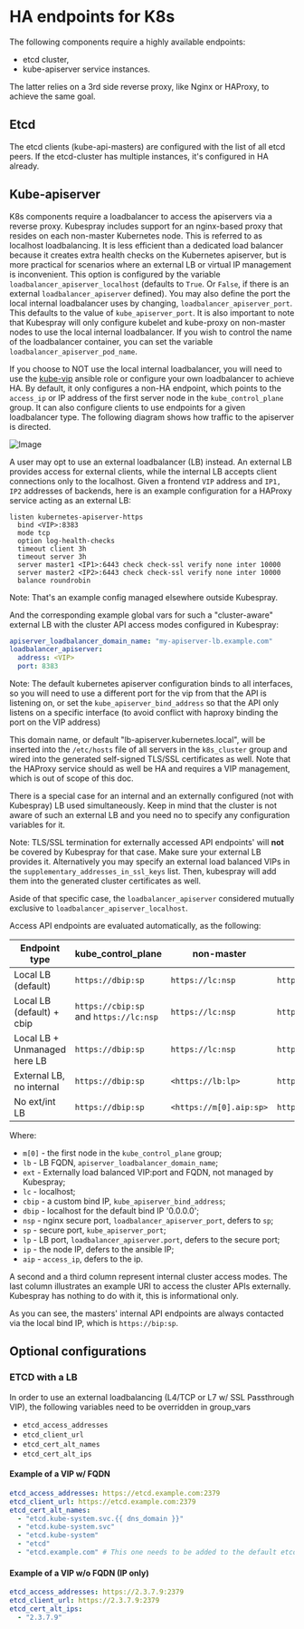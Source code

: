 # HA endpoints for K8s

The following components require a highly available endpoints:

* etcd cluster,
* kube-apiserver service instances.

The latter relies on a 3rd side reverse proxy, like Nginx or HAProxy, to
achieve the same goal.

## Etcd

The etcd clients (kube-api-masters) are configured with the list of all etcd peers. If the etcd-cluster has multiple instances, it's configured in HA already.

## Kube-apiserver

K8s components require a loadbalancer to access the apiservers via a reverse
proxy. Kubespray includes support for an nginx-based proxy that resides on each
non-master Kubernetes node. This is referred to as localhost loadbalancing. It
is less efficient than a dedicated load balancer because it creates extra
health checks on the Kubernetes apiserver, but is more practical for scenarios
where an external LB or virtual IP management is inconvenient.  This option is
configured by the variable `loadbalancer_apiserver_localhost` (defaults to
`True`. Or `False`, if there is an external `loadbalancer_apiserver` defined).
You may also define the port the local internal loadbalancer uses by changing,
`loadbalancer_apiserver_port`.  This defaults to the value of
`kube_apiserver_port`.  It is also important to note that Kubespray will only
configure kubelet and kube-proxy on non-master nodes to use the local internal
loadbalancer.  If you wish to control the name of the loadbalancer container,
you can set the variable `loadbalancer_apiserver_pod_name`.

If you choose to NOT use the local internal loadbalancer, you will need to
use the [kube-vip](/docs/ingress/kube-vip.md) ansible role or configure your own loadbalancer to achieve HA. By default, it only configures a non-HA endpoint, which points to the
`access_ip` or IP address of the first server node in the `kube_control_plane` group.
It can also configure clients to use endpoints for a given loadbalancer type.
The following diagram shows how traffic to the apiserver is directed.

![Image](/docs/figures/loadbalancer_localhost.png?raw=true)

A user may opt to use an external loadbalancer (LB) instead. An external LB
provides access for external clients, while the internal LB accepts client
connections only to the localhost.
Given a frontend `VIP` address and `IP1, IP2` addresses of backends, here is
an example configuration for a HAProxy service acting as an external LB:

```raw
listen kubernetes-apiserver-https
  bind <VIP>:8383
  mode tcp
  option log-health-checks
  timeout client 3h
  timeout server 3h
  server master1 <IP1>:6443 check check-ssl verify none inter 10000
  server master2 <IP2>:6443 check check-ssl verify none inter 10000
  balance roundrobin
```

  Note: That's an example config managed elsewhere outside Kubespray.

And the corresponding example global vars for such a "cluster-aware"
external LB with the cluster API access modes configured in Kubespray:

```yml
apiserver_loadbalancer_domain_name: "my-apiserver-lb.example.com"
loadbalancer_apiserver:
  address: <VIP>
  port: 8383
```

  Note: The default kubernetes apiserver configuration binds to all interfaces,
  so you will need to use a different port for the vip from that the API is
  listening on, or set the `kube_apiserver_bind_address` so that the API only
  listens on a specific interface (to avoid conflict with haproxy binding the
  port on the VIP address)

This domain name, or default "lb-apiserver.kubernetes.local", will be inserted
into the `/etc/hosts` file of all servers in the `k8s_cluster` group and wired
into the generated self-signed TLS/SSL certificates as well. Note that
the HAProxy service should as well be HA and requires a VIP management, which
is out of scope of this doc.

There is a special case for an internal and an externally configured (not with
Kubespray) LB used simultaneously. Keep in mind that the cluster is not aware
of such an external LB and you need no to specify any configuration variables
for it.

  Note: TLS/SSL termination for externally accessed API endpoints' will **not**
  be covered by Kubespray for that case. Make sure your external LB provides it.
  Alternatively you may specify an external load balanced VIPs in the
  `supplementary_addresses_in_ssl_keys` list. Then, kubespray will add them into
  the generated cluster certificates as well.

Aside of that specific case, the `loadbalancer_apiserver` considered mutually
exclusive to `loadbalancer_apiserver_localhost`.

Access API endpoints are evaluated automatically, as the following:

| Endpoint type                | kube_control_plane                       | non-master              | external              |
|------------------------------|------------------------------------------|-------------------------|-----------------------|
| Local LB (default)           | `https://dbip:sp`                        | `https://lc:nsp`        | `https://m[0].aip:sp` |
| Local LB (default) + cbip    | `https://cbip:sp` and `https://lc:nsp`   | `https://lc:nsp`        | `https://m[0].aip:sp` |
| Local LB + Unmanaged here LB | `https://dbip:sp`                        | `https://lc:nsp`        | `https://ext`         |
| External LB, no internal     | `https://dbip:sp`                        | `<https://lb:lp>`       | `https://lb:lp`       |
| No ext/int LB                | `https://dbip:sp`                        | `<https://m[0].aip:sp>` | `https://m[0].aip:sp` |

Where:

* `m[0]` - the first node in the `kube_control_plane` group;
* `lb` - LB FQDN, `apiserver_loadbalancer_domain_name`;
* `ext` - Externally load balanced VIP:port and FQDN, not managed by Kubespray;
* `lc` - localhost;
* `cbip` - a custom bind IP, `kube_apiserver_bind_address`;
* `dbip` - localhost for the default bind IP '0.0.0.0';
* `nsp` - nginx secure port, `loadbalancer_apiserver_port`, defers to `sp`;
* `sp` - secure port, `kube_apiserver_port`;
* `lp` - LB port, `loadbalancer_apiserver.port`, defers to the secure port;
* `ip` - the node IP, defers to the ansible IP;
* `aip` - `access_ip`, defers to the ip.

A second and a third column represent internal cluster access modes. The last
column illustrates an example URI to access the cluster APIs externally.
Kubespray has nothing to do with it, this is informational only.

As you can see, the masters' internal API endpoints are always
contacted via the local bind IP, which is `https://bip:sp`.

## Optional configurations

### ETCD with a LB

In order to use an external loadbalancing (L4/TCP or L7 w/ SSL Passthrough VIP), the following variables need to be overridden in group_vars

* `etcd_access_addresses`
* `etcd_client_url`
* `etcd_cert_alt_names`
* `etcd_cert_alt_ips`

#### Example of a VIP w/ FQDN

```yaml
etcd_access_addresses: https://etcd.example.com:2379
etcd_client_url: https://etcd.example.com:2379
etcd_cert_alt_names:
  - "etcd.kube-system.svc.{{ dns_domain }}"
  - "etcd.kube-system.svc"
  - "etcd.kube-system"
  - "etcd"
  - "etcd.example.com" # This one needs to be added to the default etcd_cert_alt_names
```

#### Example of a VIP w/o FQDN (IP only)

```yaml
etcd_access_addresses: https://2.3.7.9:2379
etcd_client_url: https://2.3.7.9:2379
etcd_cert_alt_ips:
  - "2.3.7.9"
```
